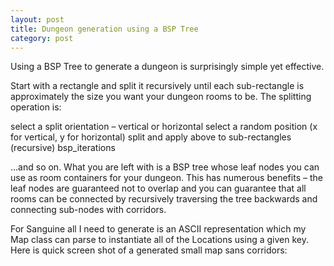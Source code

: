 ```yaml
---
layout: post
title: Dungeon generation using a BSP Tree
category: post
---
```


Using a BSP Tree to generate a dungeon is surprisingly simple yet effective.

Start with a rectangle and split it recursively until each sub-rectangle is approximately the size you want your dungeon rooms to be. The splitting operation is:

select a split orientation – vertical or horizontal
select a random position (x for vertical, y for horizontal)
split and apply above to sub-rectangles (recursive)
bsp_iterations

...and so on. What you are left with is a BSP tree whose leaf nodes you can use as room containers for your dungeon. This has numerous benefits – the leaf nodes are guaranteed not to overlap and you can guarantee that all rooms can be connected by recursively traversing the tree backwards and connecting sub-nodes with corridors.

For Sanguine all I need to generate is an ASCII representation which my Map class can parse to instantiate all of the Locations using a given key. Here is quick screen shot of a generated small map sans corridors: